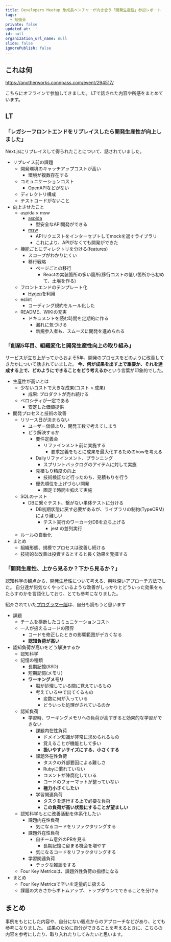 ```yaml
---
title: Developers Meetup 急成長ベンチャーが向き合う「開発生産性」参加レポート
tags:
  - 勉強会
private: false
updated_at: ''
id: null
organization_url_name: null
slide: false
ignorePublish: false
---
```


## これは何

https://anotherworks.connpass.com/event/294517/

こちらにオフラインで参加してきました。
LTで話された内容や所感をまとめています。

## LT

### 「レガシーフロントエンドをリプレイスしたら開発生産性が向上しました」

Next.jsにリプレイスして得られたことについて、話されていました。

- リプレイス前の課題
  - 開発環境のキャッチアップコストが高い
    - 環境が複数存在する
  - コミュニケーションコスト
    - OpenAPIなどがない
  - ディレクトリ構成
  - テストコードがないこと
- 向上させたこと
  - aspida × msw
    - [aspida](https://github.com/aspida/aspida)
      - 型安全なAPI開発ができる
    - [msw](https://mswjs.io/)
      - APIリクエストをインターセプトしてmockを返すライブラリ
      - これにより、APIがなくても開発ができた
  - 機能ごとにディレクトリを分ける(features)
    - スコープがわかりにくい
    - 移行戦略
      - ページごとの移行
        - Reactの実装箇所の多い箇所(移行コストの低い箇所から初めて、土壌を作る)
  - フロントエンドのテンプレート化
    - [Hygen](https://www.hygen.io/)を利用
  - eslint
    - コーディング規約をルール化した
  - README、WIKIの充実
    - ドキュメントを読む時間を定期的に作る
      - 漏れに気づける
      - 新規参入者も、スムーズに開発を進められる

### 「創業5年目、組織変化と開発生産性向上の取り組み」

サービスが立ち上がってからおよそ5年、開発のプロセスをどのように改善してきたかについて話されていました。
**今、何が成果を出す上で重要か、それを達成する上で、どのようにできることをどう考えるか**という言葉が印象的でした。

- 生産性が高いとは
  - 少ないコストで大きな成果(コスト < 成果)
    - 成果: プロダクトが売れ続ける
  - ベロシティが一定である
    - 安定した価値提供
- 開発プロセスと技術の改善
  - リリース日が決まらない
    - ユーザー価値より、開発工数で考えてしまう
    - どう解決するか
      - 要件定義会
        - リファインメント前に実施する
          - 要求定義をもとに成果を最大化するためのhowを考える
      - Dailyリファインメント、プランニング
        - スプリントバックログのアイテムに対して実施
      - 見積もり精度の向上
        - 技術検証など行ったのち、見積もりを行う
      - 優先順位を上げづらい開発
        - 固定で時間を抑えて実施
  - SQLのテスト
    - DBに繋ぐテスト、繋がない単体テストに分ける
      - DB初期状態に戻す必要があるが、ライブラリの制約(TypeORM)により難しい
        - テスト実行のワーカー分DBを立ち上げる
          - jest の並列実行
  - ルールの自動化
- まとめ
  - 組織形態、規模でプロセスは改善し続ける
  - 技術的な改善は投資するとすると長く効果を発揮する

### 「開発生産性、上から見るか？下から見るか？」

認知科学の観点から、開発生産性について考える、興味深いアプローチ方法でした。
自分達が何気なくやっているような改善がしっかりとどういった効果をもたらすのかを言語化しており、とても参考になりました。

紹介されていた[プログラマー脳](https://www.amazon.co.jp/%E3%83%97%E3%83%AD%E3%82%B0%E3%83%A9%E3%83%9E%E3%83%BC%E8%84%B3-%EF%BD%9E%E5%84%AA%E3%82%8C%E3%81%9F%E3%83%97%E3%83%AD%E3%82%B0%E3%83%A9%E3%83%9E%E3%83%BC%E3%81%AB%E3%81%AA%E3%82%8B%E3%81%9F%E3%82%81%E3%81%AE%E8%AA%8D%E7%9F%A5%E7%A7%91%E5%AD%A6%E3%81%AB%E5%9F%BA%E3%81%A5%E3%81%8F%E3%82%A2%E3%83%97%E3%83%AD%E3%83%BC%E3%83%81-Felienne-Hermans/dp/4798068535/)は、自分も読もうと思います

- 課題
  - チームを横断したコミュニケーションコスト
  - 一人が扱えるコードの限界
    - コードを修正したときの影響範囲がデカくなる
    - **認知負荷が高い**
- 認知負荷が高いをどう解決するか
  - 認知科学
  - 記憶の種類
    - 長期記憶(SSD)
    - 短期記憶(メモリ)
    - **ワーキングメモリ**
      - 脳が処理している間に覚えているもの
      - 考えている中で出てくるもの
        - 変数に何が入っている
        - どういった処理がされているのか
  - 認知負荷
    - 学習時、ワーキングメモリへの負荷が高すぎると効果的な学習ができない
      - 課題内在性負荷
        - ドメイン知識が非常に求められるもの
        - 覚えることが機能として多い
        - **扱いやすいサイズにする、小さくする**
      - 課題外在性負荷
        - タスクの外部要因による難しさ
        - Rubyに慣れていない
        - コメントが陳腐化している
        - コードのフォーマットが整っていない
        - **極力小さくしたい**
      - 学習関連負荷
        - タスクを遂行する上で必要な負荷
        - **この負荷が高い状態にすることが望ましい**
  - 認知科学もとに改善活動を体系化したい
    - 課題内在性負荷
      - 気になるコードをリファクタリングする
    - 課題外在性負荷
      - 自チーム意外のPRを見る
        - 長期記憶に留まる機会を増やす
      - 気になるコードをリファクタリングする
    - 学習関連負荷
      - テックな雑談をする
  - Four Key Metricsは、課題外性負荷の指標になる
- まとめ
  - Four Key Metricsで辛いを定量的に扱える
  - 課題の大きさからボトムアップ、トップダウンでできることを分ける

## まとめ

事例をもとにした内容や、自分にない観点からのアプローチなどがあり、とても参考になりました。
成果のために自分ができることを考えるときに、こちらの内容を参考にしたり、取り入れたりしてみたいと思います。
